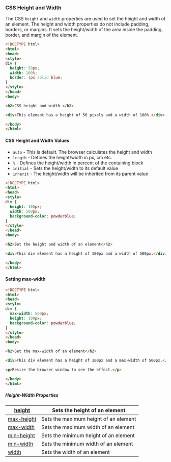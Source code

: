 ### CSS Height and Width

The CSS `height` and `width` properties are used to set the height and width of an element. The height and width properties do not include padding, borders, or margins. It sets the height/width of the area inside the padding, border, and margin of the element.

```html
<!DOCTYPE html>
<html>
<head>
<style>
div {
  height: 50px;
  width: 100%;
  border: 1px solid blue;
}
</style>
</head>
<body>

<h2>CSS height and width </h2>

<div>This element has a height of 50 pixels and a width of 100%.</div>

</body>
</html>
```

#### CSS Height and Width Values

- `auto` - This is default. The browser calculates the height and width
- `length` - Defines the height/width in px, cm etc.
- `%` - Defines the height/width in percent of the containing block
- `initial` - Sets the height/width to its default value
- `inherit` - The height/width will be inherited from its parent value

```html
<!DOCTYPE html>
<html>
<head>
<style>
div {
  height: 100px;
  width: 500px;
  background-color: powderblue;
}
</style>
</head>
<body>

<h2>Set the height and width of an element</h2>

<div>This div element has a height of 100px and a width of 500px.</div>

</body>
</html>
```



#### Setting max-width

```html
<!DOCTYPE html>
<html>
<head>
<style>
div {
  max-width: 500px;
  height: 100px;
  background-color: powderblue;
}
</style>
</head>
<body>

<h2>Set the max-width of an element</h2>

<div>This div element has a height of 100px and a max-width of 500px.</div>

<p>Resize the browser window to see the effect.</p>

</body>
</html>
```



##### Height-Width Properties

| [height](https://www.w3schools.com/cssref/pr_dim_height.asp) | Sets the height of an element         |
| ------------------------------------------------------------ | ------------------------------------- |
| [max-height](https://www.w3schools.com/cssref/pr_dim_max-height.asp) | Sets the maximum height of an element |
| [max-width](https://www.w3schools.com/cssref/pr_dim_max-width.asp) | Sets the maximum width of an element  |
| [min-height](https://www.w3schools.com/cssref/pr_dim_min-height.asp) | Sets the minimum height of an element |
| [min-width](https://www.w3schools.com/cssref/pr_dim_min-width.asp) | Sets the minimum width of an element  |
| [width](https://www.w3schools.com/cssref/pr_dim_width.asp)   | Sets the width of an element          |